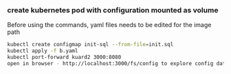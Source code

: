 ### create kubernetes pod with configuration mounted as volume

Before using the commands, yaml files needs to be edited for the image path

```bash
kubectl create configmap init-sql --from-file=init.sql
kubectl apply -f b.yaml
kubectl port-forward kuard2 3000:8080
open in browser - http://localhost:3000/fs/config to explore config data

```
